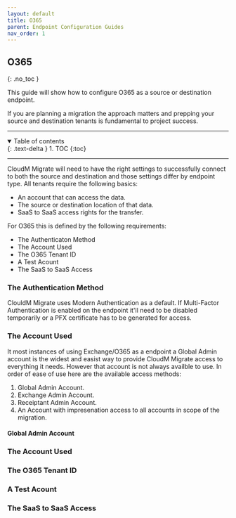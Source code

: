 ```yaml
---
layout: default
title: O365
parent: Endpoint Configuration Guides
nav_order: 1
---
```


## O365 
{: .no_toc }

This guide will show how to configure O365 as a source or destination endpoint. 

If you are planning a migration the approach matters and prepping your source and destination tenants is fundamental to project success. 

---

<a name="top"></a>
<details open markdown="block">
  <summary>
    Table of contents
  </summary>
  {: .text-delta }
1. TOC
{:toc}
</details>

---

CloudM Migrate will need to have the right settings to successfully connect to both the source and destination and those settings differ by endpoint type. All tenants require the following basics: 

- An account that can access the data. 
- The source or destination location of that data. 
- SaaS to SaaS access rights for the transfer.  

For O365 this is defined by the following requirements:

- The Authenticaton Method
- The Account Used
- The O365 Tenant ID
- A Test Acount
- The SaaS to SaaS Access

### The Authentication Method

ClouldM Migrate uses Modern Authentication as a default. If Multi-Factor Authentication is enabled on the endpoint it'll need to be disabled temporarily or a PFX certificate has to be generated for access. 

### The Account Used

It most instances of using Exchange/O365 as a endpoint a Global Admin account is the widest and easist way to provide CloudM Migrate access to everything it needs. However that account is not always availble to use. In order of ease of use here are the available access methods: 

1. Global Admin Account. 
2. Exchange Admin Account. 
3. Receiptant Admin Account. 
4. An Account with impresenation access to all accounts in scope of the migration. 

#### Global Admin Account

### The Account Used

### The O365 Tenant ID

### A Test Acount

### The SaaS to SaaS Access
